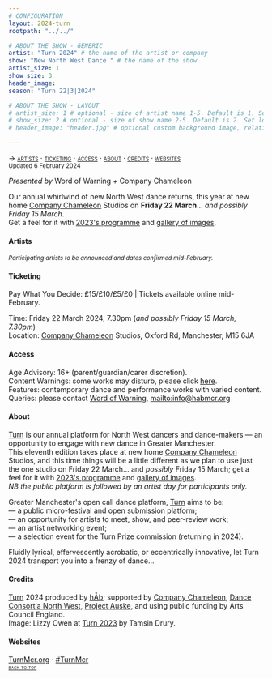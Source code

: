 ```yaml
---
# CONFIGURATION
layout: 2024-turn
rootpath: "../../"

# ABOUT THE SHOW - GENERIC
artist: "Turn 2024" # the name of the artist or company
show: "New North West Dance." # the name of the show
artist_size: 1
show_size: 3
header_image:  
season: "Turn 22|3|2024"

# ABOUT THE SHOW - LAYOUT
# artist_size: 1 # optional - size of artist name 1-5. Default is 1. Set longer names to lower values
# show_size: 2 # optional - size of show name 2-5. Default is 2. Set longer names to lower values
# header_image: "header.jpg" # optional custom background image, relative to current page

---
```

<span style='font-variant: small-caps'>→ [artists](/current/2024-turn/#artists) · [ticketing](/current/2024-turn/#ticketing) · [access](/current/2024-turn/#access) · [about](/current/2024-turn/#about) · [credits](/current/2024-turn/#credits) · [websites](/current/2024-turn/#websites)</span><br><small>Updated 6 February 2024</small>        
        
*Presented by* Word of Warning *+* Company Chameleon        
        
Our annual whirlwind of new North West dance returns, this year at new home <a href="https://companychameleon.com" target="_blank">Company Chameleon</a> Studios on **Friday 22 March**… *and possibly Friday 15 March*.<br>Get a feel for it with [2023's programme](/archive/2023-turn/programme) and [gallery of images](/galleries/2013-turn).        
        
#### Artists         
<small> *Participating artists to be announced and dates confirmed mid-February.*</small>         
         
#### Ticketing         
Pay What You Decide: £15/£10/£5/£0 | Tickets available online mid-February.         
         
Time: Friday 22 March 2024, 7.30pm (*and possibly Friday 15 March, 7.30pm*)<br>Location: <a href="https://companychameleon.com" target="_blank">Company Chameleon</a> Studios, Oxford Rd, Manchester, M15 6JA       
        
#### Access         
Age Advisory: 16+ (parent/guardian/carer discretion).<br>Content Warnings: some works may disturb, please click [here](/warnings).<br>Features: contemporary dance and performance works with varied content.<br>Queries: please contact [Word of Warning](/), <mailto:info@habmcr.org>        
         
#### About         
[Turn](/hab/turn) is our annual platform for North West dancers and dance-makers — an opportunity to engage with new dance in Greater Manchester.<br>
This eleventh edition takes place at new home <a href="https://companychameleon.com" target="_blank">Company Chameleon</a> Studios, and this time things will be a little different as we plan to use just the one studio on Friday 22 March… and *possibly* Friday 15 March; get a feel for it with [2023's programme](/archive/2023-turn/programme) and [gallery of images](/galleries/2013-turn).<br>*NB the public platform is followed by an artist day for participants only.*        
        
Greater Manchester's open call dance platform, [Turn](/hab/turn) aims to be:<br>— a public micro-festival and open submission platform;<br>— an opportunity for artists to meet, show, and peer-review work;<br>— an artist networking event;<br>— a selection event for the Turn Prize commission (returning in 2024).         
        
Fluidly lyrical, effervescently acrobatic, or eccentrically innovative, let Turn 2024 transport you into a frenzy of dance…        
        
#### Credits                 
[Turn](/hab/turn) 2024 produced by [hÅb](/hab); supported by <a href="https://companychameleon.com" target="_blank">Company Chameleon</a>, <a href="https://danceconsortianorthwest.org" target="_blank">Dance Consortia North West</a>, <a href="https://projectauske.com" target="_blank">Project Auske</a>, and using public funding by Arts Council England.<br>Image: Lizzy Owen at [Turn 2023](/archive/2023-turn) by Tamsin Drury.        
        
#### Websites         
<a href="https://turnmcr.org" target="_blank">TurnMcr.org</a> · <a href="https://twitter.com/hashtag/TurnMcr" target="_blank">#TurnMcr</a>               
<small><span style='font-variant: small-caps'>[back to top](/current/2024-turn)</span></small>
